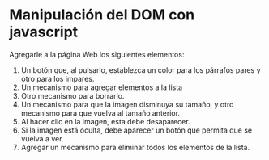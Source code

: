 # Manipulación del DOM con javascript

Agregarle a la página Web los siguientes elementos:

1. Un botón que, al pulsarlo, establezca un color para los párrafos pares y otro
para los impares.
2. Un mecanismo para agregar elementos a la lista
3. Otro mecanismo para borrarlo.
4. Un mecanismo para que la imagen disminuya su tamaño, y otro mecanismo para
que vuelva al tamaño anterior.
5. Al hacer clic en la imagen, esta debe desaparecer.
6. Si la imagen está oculta, debe aparecer un botón que permita que se vuelva a ver.
7. Agregar un mecanismo para eliminar todos los elementos de la lista.

